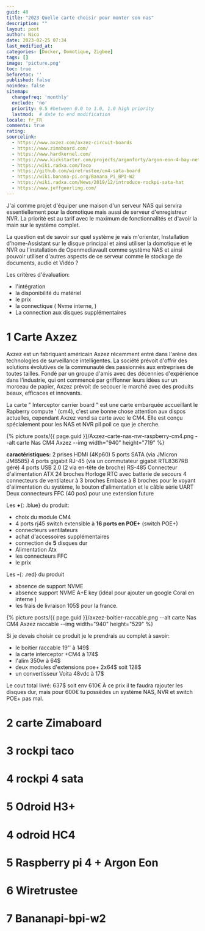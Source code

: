 ```yaml
---
guid: 48
title: "2023 Quelle carte choisir pour monter son nas"
description: ""
layout: post
author: Nico
date: 2023-02-25 07:34
last_modified_at: 
categories: [Docker, Domotique, Zigbee]
tags: []
image: 'picture.png'
toc: true
beforetoc: ''
published: false
noindex: false
sitemap:
  changefreq: 'monthly'
  exclude: 'no'
  priority: 0.5 #between 0.0 to 1.0, 1.0 high priority
  lastmod:  # date to end modification
locale: fr_FR
comments: true
rating:  
sourcelink:
  - https://www.axzez.com/axzez-circuit-boards
  - https://www.zimaboard.com/
  - https://www.hardkernel.com/
  - https://www.kickstarter.com/projects/argonforty/argon-eon-4-bay-network-storage-powered-by-raspberry-pi-4?lang=fr
  - https://wiki.radxa.com/Taco
  - https://github.com/wiretrustee/cm4-sata-board
  - https://wiki.banana-pi.org/Banana_Pi_BPI-W2
  - https://wiki.radxa.com/News/2019/12/introduce-rockpi-sata-hat
  - https://www.jeffgeerling.com/
---
```


J'ai comme projet d'équiper une maison d'un serveur NAS qui servira essentiellement pour la domotique mais aussi de serveur d'enregistreur NVR. La priorité est au tarif avec le maximum de fonctionnalités et d'avoir la main sur le système complet.

La question est de savoir sur quel système je vais m'orienter, Installation d'home-Assistant sur le disque principal et ainsi utiliser la domotique et le NVR ou l'installation de Openmediavault comme système NAS et ainsi pouvoir utiliser d'autres aspects de ce serveur comme le stockage de documents, audio et Vidéo ?

Les critères d'évaluation:
- l'intégration
- la disponibilité du matériel
- le prix
- la connectique ( Nvme interne, )
- La connection aux disques supplémentaires

# 1 Carte Axzez
Axzez est un fabriquant américain Axzez récemment entré dans l'arène des technologies de surveillance intelligentes. La société prévoit d'offrir des solutions évolutives de la communauté des passionnés aux entreprises de toutes tailles. Fondé par un groupe d'amis avec des décennies d'expérience dans l'industrie, qui ont commencé par griffonner leurs idées sur un morceau de papier, Axzez prévoit de secouer le marché avec des produits beaux, efficaces et innovants.

La carte " Interceptor carrier board " est une carte embarquée accueillant le Rapberry compute ' (cm4), c'est une bonne chose attention aux dispos actuelles, cependant Axzez vend sa carte avec le CM4. Elle est conçu spécialement pour les NAS et NVR pil poil ce que je cherche.

{% picture posts/{{ page.guid }}/Axzez-carte-nas-nvr-raspberry-cm4.png --alt carte Nas CM4 Axzez --img width="940" height="719" %}

**caractéristiques:**
2 prises HDMI (4Kp60)
5 ports SATA (via JMicron JMB585)
4 ports gigabit RJ-45 (via un commutateur gigabit RTL8367RB géré)
4 ports USB 2.0 (2 via en-tête de broche)
RS-485
Connecteur d'alimentation ATX 24 broches
Horloge RTC avec batterie de secours
4 connecteurs de ventilateur à 3 broches
Embase à 8 broches pour le voyant d'alimentation du système, le bouton d'alimentation et le câble série UART
Deux connecteurs FFC (40 pos) pour une extension future


Les **+**{: .blue} du produit:
- choix du module CM4
- 4 ports rj45 switch extensible à **16 ports en POE+** (switch POE+)
- connecteurs ventilateurs
- achat d'accessoires supplémentaires
- connection de **5** disques dur
- Alimentation Atx
- les connecteurs FFC
- le prix

Les **-**{: .red} du produit
- absence de support NVME
- absence support NVME A+E key (idéal pour ajouter un google Coral en interne )
- les frais de livraison 105$ pour la france.

{% picture posts/{{ page.guid }}/axzez-boitier-raccable.png --alt carte Nas CM4 Axzez raccable --img width="940" height="529" %}

Si je devais choisir ce produit je le prendrais au complet à savoir:
- le boitier raccable 19'' à 149$
- la carte interceptor +CM4 à 174$
- l'alim 350w à 64$
- deux modules d'extensions poe+ 2x64$ soit 128$
- un convertisseur Voita 48vdc à 17$

Le cout total livré: 637$ soit env 610€
À ce prix il te faudra rajouter les disques dur, mais pour 600€ tu possèdes un système NAS, NVR et switch POE+ pas mal.

# 2 carte Zimaboard
# 3 rockpi taco
# 4 rockpi 4 sata
# 5 Odroid H3+
# 4 odroid HC4
# 5 Raspberry pi 4 + Argon Eon
# 6 Wiretrustee 
# 7 Bananapi-bpi-w2
